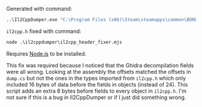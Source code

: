 Generated with command:

```bat
..\Il2CppDumper.exe "C:\Program Files (x86)\Steam\steamapps\common\BONEWORKS\BONEWORKS\GameAssembly.dll" "C:\Program Files (x86)\Steam\steamapps\common\BONEWORKS\BONEWORKS\BONEWORKS_Data\il2cpp_data\Metadata\global-metadata.dat" ".\il2cppdumper\output"
```

`il2cpp.h` fixed with command:

```bat
node .\il2cppdumper\il2cpp_header_fixer.mjs
```

Requires [Node.js](https://nodejs.org/) to be installed.

This fix was required because I noticed that the Ghidra decompilation fields were all wrong. Looking at the assembly the offsets matched the offsets in `dump.cs` but not the ones in the types imported from `il2cpp.h` which only included 16 bytes of data before the fields in objects (instead of 24). This script adds an extra 8 bytes before fields to every object in `il2cpp.h`. I'm not sure if this is a bug in Il2CppDumper or if I just did something wrong.
